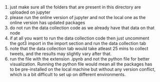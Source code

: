 1. just make sure all the folders that are present in this directory are uploaded on jupyter
2. please run the online version of jupyter and not the local one as the online version has updated packages
3. do not run the data collection code as we already have that data on that node
4. if at all you want to run the data collection code then just uncomment the got3 import in the import section and run the data collection tab
5. note that the data collection tab would take atleast 25 mins to collect tweets, and the results may slightly vary after that.
6. run the file with the extension .ipynb and not the python file for better visualization. Running the python file would mean all the packages has to be pre-installed on the local machine but without any version conflict, which is a bit difficult to set up on different environments.
